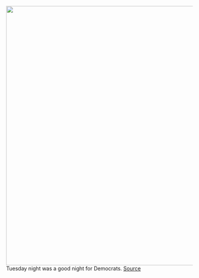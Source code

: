 <img src='https://cdn.vox-cdn.com/thumbor/fN3AnPw8gj0f3yyuzvamOVHHtgg=/0x0:3000x2000/1200x675/filters:focal(1260x760:1740x1240)/cdn.vox-cdn.com/uploads/chorus_image/image/68627574/acastro_170711_1777_0004.0.jpg' width='700px' /><br/>
Tuesday night was a good night for Democrats.
<a href='https://www.theverge.com/2021/1/6/22216843/georgia-runoff-net-neutrality-fcc-jon-ossoff-raphael-warnock-democrats-senate'> Source <a/>